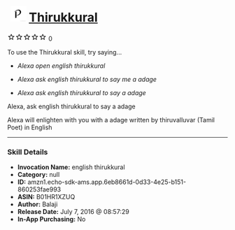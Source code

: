 # &nbsp;<img src="skill_icon" alt="Thirukkural icon" width="36"> [Thirukkural](http://alexa.amazon.com/#skills/amzn1.echo-sdk-ams.app.6eb8661d-0d33-4e25-b151-860253fae993)
![0 stars](../../images/ic_star_border_black_18dp_1x.png)![0 stars](../../images/ic_star_border_black_18dp_1x.png)![0 stars](../../images/ic_star_border_black_18dp_1x.png)![0 stars](../../images/ic_star_border_black_18dp_1x.png)![0 stars](../../images/ic_star_border_black_18dp_1x.png) 0

To use the Thirukkural skill, try saying...

* *Alexa open english thirukkural*

* *Alexa ask english thirukkural to say me a adage*

* *Alexa ask english thirukkural to say a adage*

Alexa, ask english thirukkural to say a adage

Alexa will enlighten with you with a adage written by thiruvalluvar (Tamil Poet) in English

***

### Skill Details

* **Invocation Name:** english thirukkural
* **Category:** null
* **ID:** amzn1.echo-sdk-ams.app.6eb8661d-0d33-4e25-b151-860253fae993
* **ASIN:** B01HR1XZUQ
* **Author:** Balaji
* **Release Date:** July 7, 2016 @ 08:57:29
* **In-App Purchasing:** No
